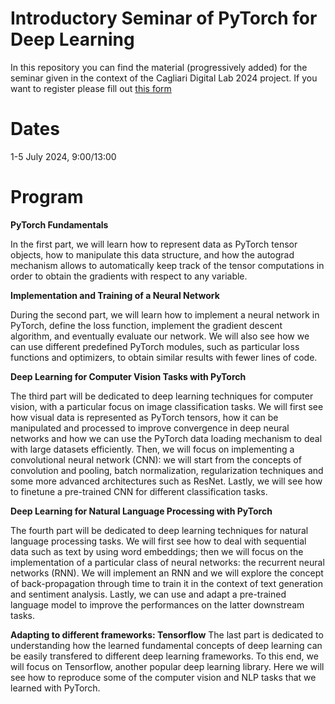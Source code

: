 # Introductory Seminar of PyTorch for Deep Learning


In this repository you can find the material (progressively added) for the seminar given in the context of the Cagliari Digital Lab 2024 project.
If you want to register please fill out [this form](https://docs.google.com/forms/d/1KRKrZ7qyI7oM8MGf0hSsAV5nSv1QAVViqIVpeSm4Kkc/edit)

# Dates
1-5 July 2024, 9:00/13:00


# Program
**PyTorch Fundamentals**

In the first part, we will learn how to represent data as PyTorch tensor objects, how to manipulate this data structure, and how the autograd mechanism allows to automatically keep track of the tensor computations in order to obtain the gradients with respect to any variable.

**Implementation and Training of a Neural Network**

During the second part, we will learn how to implement a neural network in PyTorch, define the loss function, implement the gradient descent algorithm, and eventually evaluate our network. We will also see how we can use different predefined PyTorch modules, such as particular loss functions and optimizers, to obtain similar results with fewer lines of code.

**Deep Learning for Computer Vision Tasks with PyTorch**

The third part will be dedicated to deep learning techniques for computer vision, with a particular focus on image classification tasks. We will first see how visual data is represented as PyTorch tensors, how it can be manipulated and processed to improve convergence in deep neural networks and how we can use the PyTorch data loading mechanism to deal with large datasets efficiently. Then, we will focus on implementing a convolutional neural network (CNN): we will start from the concepts of convolution and pooling, batch normalization, regularization techniques and some more advanced architectures such as ResNet. Lastly, we will see how to finetune a pre-trained CNN for different classification tasks.

**Deep Learning for Natural Language Processing with PyTorch**

The fourth part will be dedicated to deep learning techniques for natural language processing tasks. We will first see how to deal with sequential data such as text by using word embeddings; then we will focus on the implementation of a particular class of neural networks: the recurrent neural networks (RNN). We will implement an RNN and we will explore the concept of back-propagation through time to train it in the context of text generation and sentiment analysis. Lastly, we can use and adapt a pre-trained language model to improve the performances on the latter downstream tasks.

**Adapting to different frameworks: Tensorflow**
The last part is dedicated to understanding how the learned fundamental concepts of deep learning can be easily transfered to different deep learning frameworks. To this end, we will focus on Tensorflow, another popular deep learning library. Here we will see how to reproduce some of the computer vision and NLP tasks that we learned with PyTorch.
